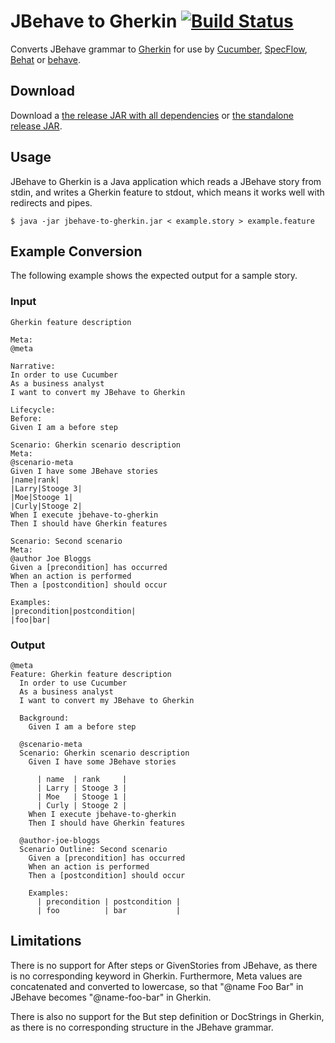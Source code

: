 # JBehave to Gherkin [![Build Status](https://travis-ci.org/adaptive-logic/jbehave-to-gherkin.png?branch=master)](https://travis-ci.org/adaptive-logic/jbehave-to-gherkin)

Converts JBehave grammar to [Gherkin]((https://github.com/cucumber/cucumber/wiki/Gherkin)) for use by [Cucumber](https://github.com/cucumber/cucumber), [SpecFlow](https://github.com/techtalk/SpecFlow), [Behat](https://github.com/Behat/Behat) or [behave](http://pythonhosted.org/behave/).

## Download

Download a [the release JAR with all dependencies](https://github.com/adaptive-logic/jbehave-to-gherkin/releases/download/jbehave-to-gherkin-1.0.0/jbehave-to-gherkin-1.0.1-jar-with-dependencies.jar) or [the standalone release JAR](https://github.com/adaptive-logic/jbehave-to-gherkin/releases/download/jbehave-to-gherkin-1.0.1/jbehave-to-gherkin-1.0.0.jar).

## Usage

JBehave to Gherkin is a Java application which reads a JBehave story from stdin, and writes a Gherkin feature to stdout, which means it works well with redirects and pipes.

```shell
$ java -jar jbehave-to-gherkin.jar < example.story > example.feature
```

## Example Conversion

The following example shows the expected output for a sample story. 

### Input

```jbehave
Gherkin feature description

Meta:
@meta

Narrative:
In order to use Cucumber
As a business analyst
I want to convert my JBehave to Gherkin

Lifecycle:
Before:
Given I am a before step

Scenario: Gherkin scenario description
Meta:
@scenario-meta
Given I have some JBehave stories
|name|rank|
|Larry|Stooge 3|
|Moe|Stooge 1|
|Curly|Stooge 2|
When I execute jbehave-to-gherkin
Then I should have Gherkin features

Scenario: Second scenario
Meta:
@author Joe Bloggs
Given a [precondition] has occurred
When an action is performed
Then a [postcondition] should occur

Examples:
|precondition|postcondition|
|foo|bar|
```

### Output

```gherkin
@meta
Feature: Gherkin feature description
  In order to use Cucumber
  As a business analyst
  I want to convert my JBehave to Gherkin

  Background: 
    Given I am a before step

  @scenario-meta
  Scenario: Gherkin scenario description
    Given I have some JBehave stories

      | name  | rank     |
      | Larry | Stooge 3 |
      | Moe   | Stooge 1 |
      | Curly | Stooge 2 |
    When I execute jbehave-to-gherkin
    Then I should have Gherkin features

  @author-joe-bloggs
  Scenario Outline: Second scenario
    Given a [precondition] has occurred
    When an action is performed
    Then a [postcondition] should occur

    Examples: 
      | precondition | postcondition |
      | foo          | bar           |
```

## Limitations

There is no support for After steps or GivenStories from JBehave, as there is no corresponding keyword in Gherkin.  Furthermore, Meta values are concatenated and converted to lowercase, so that "@name Foo Bar" in JBehave becomes "@name-foo-bar" in Gherkin.

There is also no support for the But step definition or DocStrings in Gherkin, as there is no corresponding structure in the JBehave grammar.
